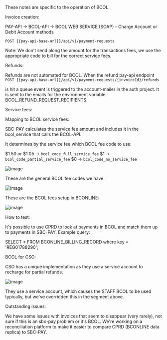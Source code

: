 These notes are specific to the operation of BCOL. 

Invoice creation:

  PAY-API -> BCOL-API -> BCOL WEB SERVICE (SOAP) - Charge Account or Debit Account methods 

  `POST {{pay-api-base-url}}/api/v1/payment-requests`

  Note: We don't send along the amount for the transactions fees, we use the appropriate code to bill for the correct service fees.

Refunds:

  Refunds are not automated for BCOL. When the refund pay-api endpoint
  `POST {{pay-api-base-url}}/api/v1/payment-requests/{invoiceId}/refunds`

  is hit a queue event is triggered to the account-mailer in the auth project. It is sent to the emails for the environment variable:
  BCOL_REFUND_REQUEST_RECIPIENTS.

Service fees:

  Mapping to BCOL service fees:

  SBC-PAY calculates the service fee amount and includes it in the bcol_service that calls the BCOL-API. 

  It determines by the service fee which BCOL fee code to use:

  $1.50 or $1.05 -> `bcol_code_full_service_fee`
  $1             -> `bcol_code_partial_service_fee`
  $0             -> `bcol_code_no_service_fee`

  ![image](https://user-images.githubusercontent.com/3484109/233172026-8bfaeeac-ea4f-45fb-842d-8fd918aa879b.png)

  These are the general BCOL fee codes we have:

  ![image](https://user-images.githubusercontent.com/3484109/233171890-cd840bde-c10a-45ea-88c1-0d0e3dd0ba7c.png)

  These are the BCOL fees setup in BCONLINE:

  ![image](https://user-images.githubusercontent.com/3484109/233184831-d8e55393-adfd-48a6-9330-a2ba9194a434.png)

How to test:

  It's possible to use CPRD to look at payments in BCOL and match them up to payments in SBC-PAY. Example query:

  SELECT * FROM BCONLINE_BILLING_RECORD where key = 'REG01788290';


  BCOL for CSO: 

  CSO has a unique implementation as they use a service account to recharge for partial refunds. 

  ![image](https://user-images.githubusercontent.com/3484109/233185592-fa4534e5-a91f-4bc1-87a2-9f1363a34af1.png)

  They use a service account, which causes the STAFF BCOL to be used typically, but we've overridden this in the segment above.

Outstanding issues:

  We have some issues with invoices that seem to disappear (very rarely), not sure if this is an sbc-pay problem or it's BCOL.
  We're working on a reconciliation platform to make it easier to compare CPRD (BCONLINE data replica) to SBC-PAY.
